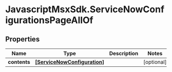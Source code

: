 # JavascriptMsxSdk.ServiceNowConfigurationsPageAllOf

## Properties

Name | Type | Description | Notes
------------ | ------------- | ------------- | -------------
**contents** | [**[ServiceNowConfiguration]**](ServiceNowConfiguration.md) |  | [optional] 


